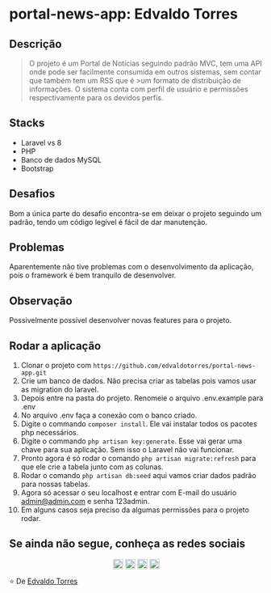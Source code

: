 # portal-news-app: Edvaldo Torres

## Descrição

>O projeto é um Portal de Notícias seguindo padrão MVC, tem uma API onde pode ser facilmente consumida em outros sistemas, sem contar que também tem um RSS que é >um formato de distribuição de informações. O sistema conta com perfil de usuário e permissões respectivamente para os devidos perfis.

## Stacks

- Laravel vs 8
- PHP
- Banco de dados MySQL
- Bootstrap

## Desafios

Bom a única parte do desafio encontra-se em deixar o projeto seguindo um padrão, tendo um código legível é fácil de dar manutenção.

## Problemas

Aparentemente não tive problemas com o desenvolvimento da aplicação, pois o framework é bem tranquilo de desenvolver.

## Observação

Possivelmente possível desenvolver novas features para o projeto.

## Rodar a aplicação

1. Clonar o projeto com `https://github.com/edvaldotorres/portal-news-app.git`
2. Crie um banco de dados. Não precisa criar as tabelas pois vamos usar as migration do laravel.
3. Depois entre na pasta do projeto. Renomeie o arquivo .env.example para .env
4. No arquivo .env faça a conexão com o banco criado.
5. Digite o commando `composer install`. Ele vai instalar todos os pacotes php necessários.
6. Digite o commando `php artisan key:generate`. Esse vai gerar uma chave para sua aplicação. Sem isso o Laravel não vai funcionar.
7. Pronto agora é só rodar o comando `php artisan migrate:refresh` para que ele crie a tabela junto com as colunas.
8. Rodar o comando `php artisan db:seed` aqui vamos criar dados padrão para nossas tabelas.
9. Agora só acessar o seu localhost e entrar com E-mail do usuário admin@admin.com e senha 123admin.
10. Em alguns casos seja preciso da algumas permissões para o projeto rodar.

## Se ainda não segue, conheça as redes sociais

<p align="center">
<a href="#" target="blank"><img align="center" src="https://cdn.jsdelivr.net/npm/simple-icons@3.0.1/icons/twitter.svg" alt="edvaldotorres" height="20" width="20" /></a>
<a href="https://www.linkedin.com/in/edvaldo-torres-de-souza-189894150/" target="blank"><img align="center" src="https://cdn.jsdelivr.net/npm/simple-icons@3.0.1/icons/linkedin.svg" alt="edvaldotorres" height="20" width="20" /></a>
<a href="https://www.facebook.com/edvaldo.torres.967/" target="blank"><img align="center" src="https://cdn.jsdelivr.net/npm/simple-icons@3.0.1/icons/facebook.svg" alt="edvaldotorres" height="20" width="20" /></a>
<a href="https://www.instagram.com/edvaldotorres_/" target="blank"><img align="center" src="https://cdn.jsdelivr.net/npm/simple-icons@3.0.1/icons/instagram.svg" alt="edvaldotorres" height="20" width="20" /></a>
</p>

⭐️ De [Edvaldo Torres](https://github.com/edvaldotorres)
